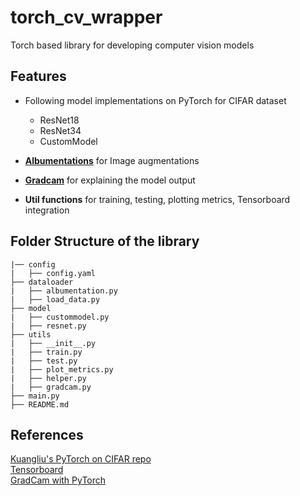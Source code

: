 # torch_cv_wrapper
Torch based library for developing computer vision models 

## Features
- Following model implementations on PyTorch for CIFAR dataset
    * ResNet18
    * ResNet34
    * CustomModel

- **[Albumentations](https://github.com/rkpotdar/torch_cv_wrapper/tree/master/dataloader)** for Image augmentations 
- **[Gradcam](https://github.com/rkpotdar/torch_cv_wrapper/tree/master/utils)** for explaining the model output
- **Util functions** for training, testing, plotting metrics, Tensorboard integration

## Folder Structure of the library

    |── config
    |   ├── config.yaml    
    ├── dataloader  
    |   ├── albumentation.py 
    |   ├── load_data.py
    ├── model  
    |   ├── custommodel.py 
    |   ├── resnet.py
    ├── utils  
    |   ├── __init__.py 
    |   ├── train.py 
    |   ├── test.py 
    |   ├── plot_metrics.py 
    |   ├── helper.py 
    |   ├── gradcam.py 
    ├── main.py     
    ├── README.md  

## References
[Kuangliu's PyTorch on CIFAR repo](https://github.com/kuangliu/pytorch-cifar)</br>
[Tensorboard](https://www.youtube.com/watch?v=pSexXMdruFM&ab_channel=deeplizard)</br>
[GradCam with PyTorch](https://github.com/kazuto1011/grad-cam-pytorch)</br>
